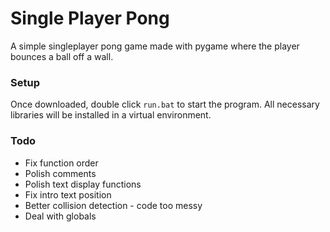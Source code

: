 # Single Player Pong
A simple singleplayer pong game made with pygame where the player bounces a ball off a wall.

### Setup
Once downloaded, double click `run.bat` to start the program. All necessary libraries will be installed in a virtual environment.

### Todo
- Fix function order
- Polish comments
- Polish text display functions
- Fix intro text position
- Better collision detection - code too messy
- Deal with globals
